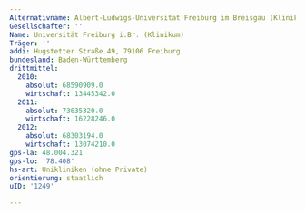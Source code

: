 ```yaml
---
Alternativname: Albert-Ludwigs-Universität Freiburg im Breisgau (Klinikum)
Gesellschafter: ''
Name: Universität Freiburg i.Br. (Klinikum)
Träger: ''
addi: Hugstetter Straße 49, 79106 Freiburg
bundesland: Baden-Württemberg
drittmittel:
  2010:
    absolut: 68590909.0
    wirtschaft: 13445342.0
  2011:
    absolut: 73635320.0
    wirtschaft: 16228246.0
  2012:
    absolut: 68303194.0
    wirtschaft: 13074210.0
gps-la: 48.004.321
gps-lo: '78.408'
hs-art: Unikliniken (ohne Private)
orientierung: staatlich
uID: '1249'

---
```



